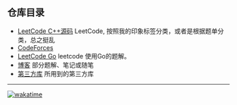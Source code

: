 ## 仓库目录

- [LeetCode C++源码](leetcode_cpp/) LeetCode, 按照我的印象标签分类，或者是根据题单分类，总之挺乱
- [CodeForces](codeforces/)
- [LeetCode Go](./leetcode_go) leetcode 使用Go的题解。
- [博客](blog/) 部分题解、笔记或随笔
- [第三方库](deps/) 所用到的第三方库

---

[![wakatime](https://wakatime.com/badge/user/f65e5155-c188-4658-ad5e-796c158f07a9/project/617e76f9-bf19-4c9c-b087-d48d43f8ac67.svg)](https://wakatime.com/badge/user/f65e5155-c188-4658-ad5e-796c158f07a9/project/617e76f9-bf19-4c9c-b087-d48d43f8ac67)
